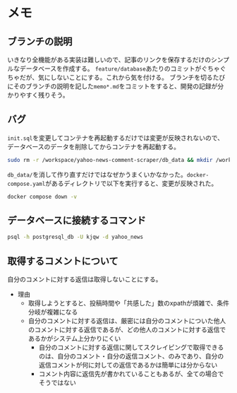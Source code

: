 # メモ

## ブランチの説明

いきなり全機能がある実装は難しいので、記事のリンクを保存するだけのシンプルなデータベースを作成する。
`feature/database`あたりのコミットがぐちゃぐちゃだが、気にしないことにする。これから気を付ける。
ブランチを切るたびにそのブランチの説明を記した`memo*.md`をコミットをすると、開発の記録が分かりやすく残りそう。

## バグ

`init.sql`を変更してコンテナを再起動するだけでは変更が反映されないので、データベースのデータを削除してからコンテナを再起動する。

```sh
sudo rm -r /workspace/yahoo-news-comment-scraper/db_data && mkdir /workspace/yahoo-news-comment-scraper/db_data
```

`db_data/`を消して作り直すだけではなぜかうまくいかなかった。`docker-compose.yaml`があるディレクトリで以下を実行すると、変更が反映された。

```sh
docker compose down -v
```

## データベースに接続するコマンド

```sh
psql -h postgresql_db -U kjqw -d yahoo_news
```

## 取得するコメントについて

自分のコメントに対する返信は取得しないことにする。

- 理由
  - 取得しようとすると、投稿時間や「共感した」数のxpathが煩雑で、条件分岐が複雑になる
  - 自分のコメントに対する返信は、厳密には自分のコメントについた他人のコメントに対する返信であるが、どの他人のコメントに対する返信であるかがシステム上分かりにくい
    - 自分のコメントに対する返信に関してスクレイピングで取得できるのは、自分のコメント・自分の返信コメント、のみであり、自分の返信コメントが何に対しての返信であるかは簡単には分からない
    - コメント内容に返信先が書かれていることもあるが、全ての場合でそうではない
